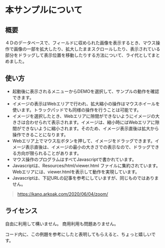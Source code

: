 # 本サンプルについて

## 概要

４Ｄのデータベースで、フィールドに収められた画像を表示するとき、マウス操作で画像の一部を拡大したり、拡大したままスクロールしたり、表示されている部分をドラッグして表示位置を移動したりする方法について、ライ代としてまとめました。

## 使い方

+ 起動後に表示されるメニューからDEMOを選択して、サンプルの動作を確認できます。
+ イメージの表示はWebエリアで行われ、拡大縮小の操作はマウスホイールを使います。トラックパッドでも同様の操作を行うことは可能です。
+ イメージを選択したとき、Webエリアに隙間ができないようにイメージの大きさは合わせられて表示されます。イメージは、縮小時にはWebエリアに隙間ができないように縮小されます。そのため、イメージ表示直後は拡大から操作できることになります。
+  Webエリア上でマウス左ボタンを押して、イメージをドラッグできます。イメージ表示直後は、イメージの最小の大きさでの表示なので、ドラッグできる方向が限られることがあります。
+ マウス操作のプログラムはすべてJavascriptで書かれています。
+ Javascriptは、Resources/html/viewer.html ファイルに集約されています。Webエリアには、viewer.htmlを表示して動作を実現しています。
+  Javascriptは、下記URLの記事を参考にしていますが、同じものではありません。
> https://kano.arkoak.com/2020/06/04/zoom/

## ライセンス

自由に利用して構いません。
商用利用も問題ありません。

コード内に、この例題を参考にしたと表明してもらえると、ちょっと嬉しいです。

